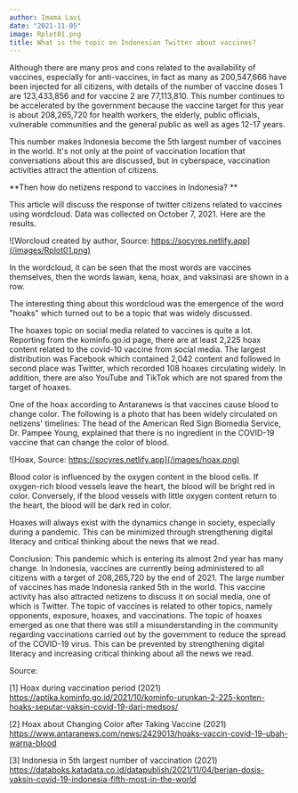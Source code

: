 ```yaml
---
author: Imama Lavi
date: "2021-11-05"
image: Rplot01.png
title: What is the topic on Indonesian Twitter about vaccines?
---
```


Although there are many pros and cons related to the availability of vaccines, especially for anti-vaccines, in fact as many as 200,547,666 have been injected for all citizens, with details of the number of vaccine doses 1 are 123,433,856 and for vaccine 2 are 77,113,810. This number continues to be accelerated by the government because the vaccine target for this year is about 208,265,720 for health workers, the elderly, public officials, vulnerable communities and the general public as well as ages 12-17 years.

This number makes Indonesia become the 5th largest number of vaccines in the world. It's not only at the point of vaccination location that conversations about this are discussed, but in cyberspace, vaccination activities attract the attention of citizens. 

**Then how do netizens respond to vaccines in Indonesia? **

This article will discuss the response of twitter citizens related to vaccines using wordcloud. Data was collected on October 7, 2021. Here are the results.

![Worcloud created by author, Source: https://socyres.netlify.app](/images/Rplot01.png)

In the wordcloud, it can be seen that the most words are vaccines themselves, then the words lawan, kena, hoax, and vaksinasi are shown in a row. 

The interesting thing about this wordcloud  was the emergence of the word "hoaks" which turned out to be a topic that was widely discussed. 

The hoaxes topic on social media related to vaccines is quite a lot. Reporting from the kominfo.go.id page, there are at least 2,225 hoax content related to the covid-10 vaccine from social media. The largest distribution was Facebook which contained 2,042 content and followed in second place was Twitter, which recorded 108 hoaxes circulating widely. In addition, there are also YouTube and TikTok which are not spared from the target of hoaxes.

One of the hoax according to Antaranews is that vaccines cause blood to change color. The following is a photo that has been widely circulated on netizens' timelines: The head of the American Red Sign Biomedia Service, Dr. Pampee Young, explained that there is no ingredient in the COVID-19 vaccine that can change the color of blood.  

![Hoax, Source: https://socyres.netlify.app](/images/hoax.png)

Blood color is influenced by the oxygen content in the blood cells. If oxygen-rich blood vessels leave the heart, the blood will be bright red in color. Conversely, if the blood vessels with little oxygen content return to the heart, the blood will be dark red in color. 

Hoaxes will always exist with the dynamics change in society, especially during a pandemic. This can be minimized through strengthening digital literacy and critical thinking about the news that we read. 

Conclusion: This pandemic which is entering its almost 2nd year has many change. In Indonesia, vaccines are currently being administered to all citizens with a target of 208,265,720 by the end of 2021. The large number of vaccines has made Indonesia ranked 5th in the world. This vaccine activity has also attracted netizens to discuss it on social media, one of which is Twitter. The topic of vaccines is related to other topics, namely opponents, exposure, hoaxes, and vaccinations. The topic of hoaxes emerged as one that there was still a misunderstanding in the community regarding vaccinations carried out by the government to reduce the spread of the COVID-19 virus. This can be prevented by strengthening digital literacy and increasing critical thinking about all the news we read. 

Source:

[1] Hoax during vaccination period (2021) https://aptika.kominfo.go.id/2021/10/kominfo-urunkan-2-225-konten-hoaks-seputar-vaksin-covid-19-dari-medsos/

[2] Hoax about Changing Color after Taking Vaccine (2021) https://www.antaranews.com/news/2429013/hoaks-vaccin-covid-19-ubah-warna-blood

[3] Indonesia in 5th largest number of vaccination (2021) https://databoks.katadata.co.id/datapublish/2021/11/04/berian-dosis-vaksin-covid-19-indonesia-fifth-most-in-the-world 
